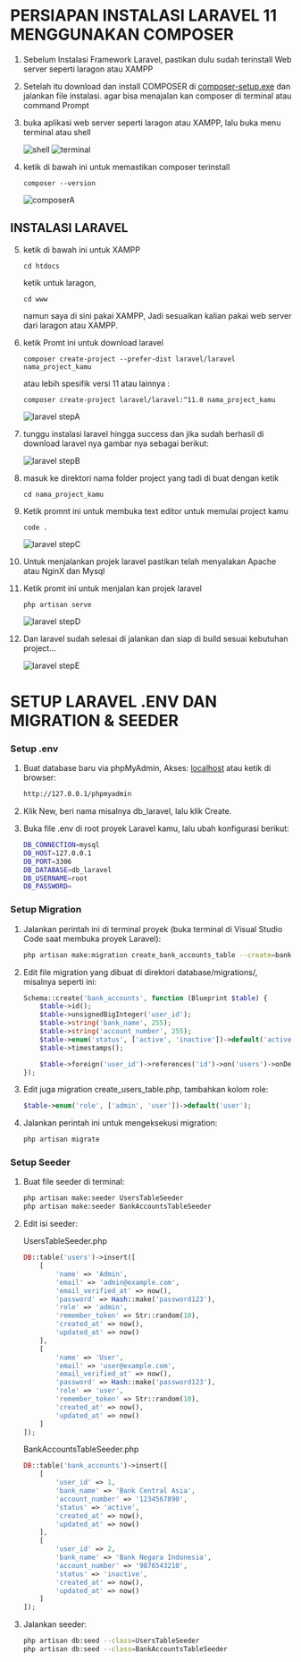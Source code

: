# PERSIAPAN INSTALASI LARAVEL 11 MENGGUNAKAN COMPOSER

1. Sebelum Instalasi Framework Laravel, pastikan dulu sudah terinstall Web server seperti laragon atau XAMPP 
2. Setelah itu download dan install COMPOSER di [composer-setup.exe](https://getcomposer.org/Composer-Setup.exe) dan jalankan file instalasi. agar bisa menajalan kan composer di terminal atau command Prompt
3. buka aplikasi web server seperti laragon atau XAMPP, lalu buka menu terminal atau shell

   ![shell](images/shell.PNG)
   ![terminal](images/terminal.png)

4. ketik di bawah ini untuk memastikan composer terinstall

   ~~~~~~~~
   composer --version
   ~~~~~~~~ 

   ![composerA](images/cek-composer.PNG)

## INSTALASI LARAVEL

5. ketik di bawah ini untuk XAMPP 

   ~~~~~~~~
   cd htdocs
   ~~~~~~~~

   ketik untuk laragon,

   ~~~~~~~~
   cd www
   ~~~~~~~~ 

   namun saya di sini pakai XAMPP, Jadi sesuaikan kalian pakai web server dari laragon atau XAMPP.

6. ketik Promt ini untuk download laravel

   ~~~~~~~~
   composer create-project --prefer-dist laravel/laravel nama_project_kamu
   ~~~~~~~~ 

   atau lebih spesifik versi 11 atau lainnya :

   ~~~~~~~~
   composer create-project laravel/laravel:^11.0 nama_project_kamu
   ~~~~~~~~ 

   ![laravel stepA](images/lrv1.PNG)

7. tunggu instalasi laravel hingga success dan jika sudah berhasil di download laravel nya gambar nya sebagai berikut:

   ![laravel stepB](images/lrv2.PNG)

8. masuk ke direktori nama folder project yang tadi di buat dengan ketik

   ~~~~~~~~
   cd nama_project_kamu
   ~~~~~~~~ 

9. Ketik promnt ini untuk membuka text editor untuk memulai project kamu

   ~~~~~~~~
   code .
   ~~~~~~~~ 

   ![laravel stepC](images/lrv3.PNG)

10. Untuk menjalankan projek laravel pastikan telah menyalakan Apache atau NginX dan Mysql
11. Ketik promt ini untuk menjalan kan projek laravel 

    ~~~~~~~~
    php artisan serve
    ~~~~~~~~ 

    ![laravel stepD](images/lrv4.PNG)

12. Dan laravel sudah selesai di jalankan dan siap di build sesuai kebutuhan project...

    ![laravel stepE](images/lrv5.PNG)


# SETUP LARAVEL .ENV DAN MIGRATION & SEEDER

### Setup .env

1. Buat database baru via phpMyAdmin, Akses: [localhost](http://127.0.0.1/phpmyadmin) atau ketik di browser: 
   ```bash
   http://127.0.0.1/phpmyadmin
   ```

2. Klik New, beri nama misalnya db_laravel, lalu klik Create.
3. Buka file .env di root proyek Laravel kamu, lalu ubah konfigurasi berikut:
   ```bash
   DB_CONNECTION=mysql
   DB_HOST=127.0.0.1
   DB_PORT=3306
   DB_DATABASE=db_laravel
   DB_USERNAME=root
   DB_PASSWORD=
   ```

### Setup Migration 
1. Jalankan perintah ini di terminal proyek (buka terminal di Visual Studio Code saat membuka proyek Laravel):
   ```bash
   php artisan make:migration create_bank_accounts_table --create=bank_accounts
   ```

2. Edit file migration yang dibuat di direktori database/migrations/, misalnya seperti ini:
   ```php
   Schema::create('bank_accounts', function (Blueprint $table) {
       $table->id();
       $table->unsignedBigInteger('user_id');
       $table->string('bank_name', 255);
       $table->string('account_number', 255);
       $table->enum('status', ['active', 'inactive'])->default('active');
       $table->timestamps();

       $table->foreign('user_id')->references('id')->on('users')->onDelete('cascade');
   });
   ```

3. Edit juga migration create_users_table.php, tambahkan kolom role:
   ```php
   $table->enum('role', ['admin', 'user'])->default('user');
   ```

4. Jalankan perintah ini untuk mengeksekusi migration:
   ```bash
   php artisan migrate
   ```

### Setup Seeder
1. Buat file seeder di terminal:
   ```bash
   php artisan make:seeder UsersTableSeeder
   php artisan make:seeder BankAccountsTableSeeder
   ```

2. Edit isi seeder: 

   UsersTableSeeder.php
   ```php
   DB::table('users')->insert([
       [
           'name' => 'Admin',
           'email' => 'admin@example.com',
           'email_verified_at' => now(),
           'password' => Hash::make('password123'),
           'role' => 'admin',
           'remember_token' => Str::random(10),
           'created_at' => now(),
           'updated_at' => now()
       ],
       [
           'name' => 'User',
           'email' => 'user@example.com',
           'email_verified_at' => now(),
           'password' => Hash::make('password123'),
           'role' => 'user',
           'remember_token' => Str::random(10),
           'created_at' => now(),
           'updated_at' => now()
       ]
   ]);
   ```

   BankAccountsTableSeeder.php
   ```php
   DB::table('bank_accounts')->insert([
       [
           'user_id' => 1,
           'bank_name' => 'Bank Central Asia',
           'account_number' => '1234567890',
           'status' => 'active',
           'created_at' => now(),
           'updated_at' => now()
       ],
       [
           'user_id' => 2,
           'bank_name' => 'Bank Negara Indonesia',
           'account_number' => '9876543210',
           'status' => 'inactive',
           'created_at' => now(),
           'updated_at' => now()
       ]
   ]);
   ```

3. Jalankan seeder:
   ```bash
   php artisan db:seed --class=UsersTableSeeder
   php artisan db:seed --class=BankAccountsTableSeeder
   ```






 
